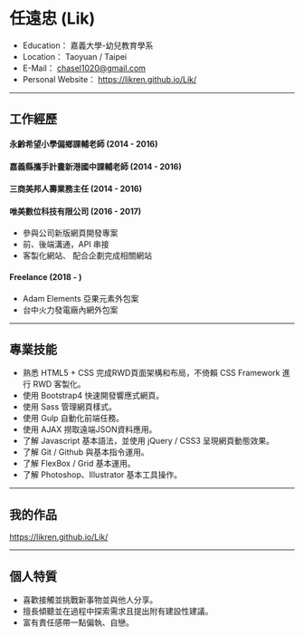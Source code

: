 # 任遠忠 (Lik)
 - Education： 嘉義大學-幼兒教育學系
 - Location： Taoyuan / Taipei
 - E-Mail： chasel1020@gmail.com
 - Personal Website： https://likren.github.io/Lik/

<hr>

## 工作經歷

#### 永齡希望小學偏鄉課輔老師 (2014 - 2016)

#### 嘉義縣攜手計畫新港國中課輔老師 (2014 - 2016)

#### 三商美邦人壽業務主任 (2014 - 2016)

#### 唯美數位科技有限公司 (2016 - 2017)

 * 參與公司新版網頁開發專案
 * 前、後端溝通，API 串接
 * 客製化網站、 配合企劃完成相關網站
 
#### Freelance (2018 - )

 * Adam Elements 亞果元素外包案
 * 台中火力發電廠內網外包案

<hr>

## 專業技能

  * 熟悉 HTML5 + CSS 完成RWD頁面架構和布局，不倚賴 CSS Framework 進行 RWD 客製化。
  * 使用 Bootstrap4 快速開發響應式網頁。
  * 使用 Sass 管理網頁樣式。
  * 使用 Gulp 自動化前端任務。
  * 使用 AJAX 撈取遠端JSON資料應用。
  * 了解 Javascript 基本語法，並使用 jQuery / CSS3 呈現網頁動態效果。
  * 了解 Git / Github 與基本指令運用。
  * 了解 FlexBox / Grid 基本運用。
  * 了解 Photoshop、Illustrator 基本工具操作。
 
<hr>

## 我的作品

https://likren.github.io/Lik/
 
<hr>

## 個人特質

  * 喜歡接觸並挑戰新事物並與他人分享。
  * 擅長傾聽並在過程中探索需求且提出附有建設性建議。
  * 富有責任感帶一點偏執、自戀。
